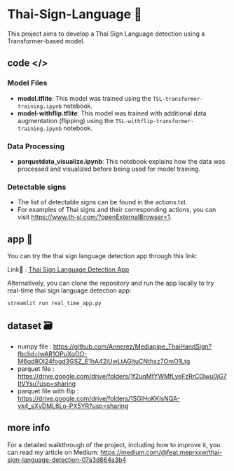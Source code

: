 # Thai-Sign-Language 💭
This project aims to develop a Thai Sign Language detection using a Transformer-based model.

## code </>
### Model Files
- **model.tflite**: This model was trained using the `TSL-transformer-training.ipynb` notebook.
- **model-withflip.tflite**: This model was trained with additional data augmentation (flipping) using the `TSL-withflip-transformer-training.ipynb` notebook.

### Data Processing
- **parquetdata_visualize.ipynb**: This notebook explains how the data was processed and visualized before being used for model training.

### Detectable signs
- The list of detectable signs can be found in the actions.txt.
- For examples of Thai signs and their corresponding actions, you can visit https://www.th-sl.com/?openExternalBrowser=1.
## app 🚀
You can try the thai sign language detection app through this link:

Link🔗 : [Thai Sign Language Detection App](https://thai-sign-language-r39hfekjqvt7ykmfh2nj5y.streamlit.app/)

Alternatively, you can clone the repository and run the app locally to try real-time thai sign language detection app:
```sh
streamlit run real_time_app.py
```

## dataset 🗃️
- numpy file : https://github.com/Annerez/Mediapipe_ThaiHandSign?fbclid=IwAR1OPuXqOO-M6qd8OI24fogd3GSZ_E1hA42iUwLtAGltuCNthxz7OmO1Ltg 
- parquet file : https://drive.google.com/drive/folders/1f2uqMtYWMfLyeFzRrC0lwu0jG7ItVYsu?usp=sharing
- parquet file with flip : https://drive.google.com/drive/folders/1SGlHoKKlsNQA-vk4_sXyDML6Lo-PX5YR?usp=sharing

## more info
For a detailed walkthrough of the project, including how to improve it, you can read my article on Medium: https://medium.com/@feat.meprxxw/thai-sign-language-detection-07a3d864a3b4
